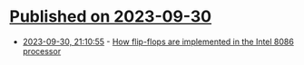 # [Published on 2023-09-30](index.md)

* [2023-09-30, 21:10:55](https://lobste.rs/s/8s9p5b/how_flip_flops_are_implemented_intel_8086) - [How flip-flops are implemented in the Intel 8086 processor](http://www.righto.com/2023/09/8086-flip-flops.html)
